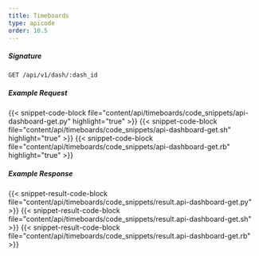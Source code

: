 ```yaml
---
title: Timeboards
type: apicode
order: 10.5
---
```


##### Signature
`GET /api/v1/dash/:dash_id`
##### Example Request
{{< snippet-code-block file="content/api/timeboards/code_snippets/api-dashboard-get.py" highlight="true" >}}
{{< snippet-code-block file="content/api/timeboards/code_snippets/api-dashboard-get.sh" highlight="true" >}}
{{< snippet-code-block file="content/api/timeboards/code_snippets/api-dashboard-get.rb" highlight="true" >}}
##### Example Response
{{< snippet-result-code-block file="content/api/timeboards/code_snippets/result.api-dashboard-get.py" >}}
{{< snippet-result-code-block file="content/api/timeboards/code_snippets/result.api-dashboard-get.sh" >}}
{{< snippet-result-code-block file="content/api/timeboards/code_snippets/result.api-dashboard-get.rb" >}}